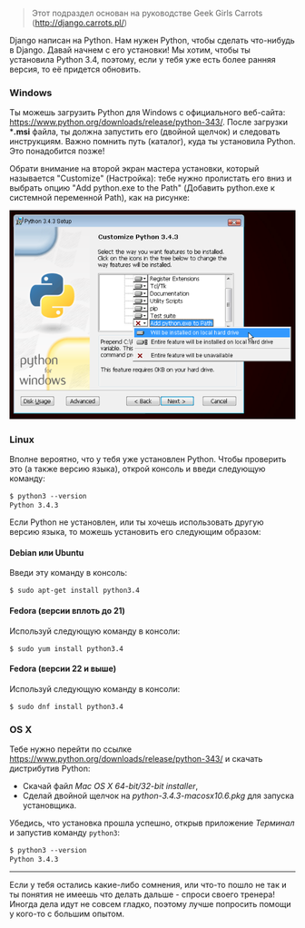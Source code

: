> Этот подраздел основан на руководстве Geek Girls Carrots (http://django.carrots.pl/)

Django написан на Python. Нам нужен Python, чтобы сделать что-нибудь в Django. Давай начнем с его установки! Мы хотим, чтобы ты установила Python 3.4, поэтому, если у тебя уже есть более ранняя версия, то её придется обновить.

### Windows

Ты можешь загрузить Python для Windows с официального веб-сайта: https://www.python.org/downloads/release/python-343/. После загрузки ***.msi** файла, ты должна запустить его (двойной щелчок) и следовать инструкциям. Важно помнить путь (каталог), куда ты установила Python. Это понадобится позже!

Обрати внимание на второй экран мастера установки, который называется "Customize" (Настройка): тебе нужно пролистать его вниз и выбрать опцию "Add python.exe to the Path" (Добавить python.exe к системной переменной Path), как на рисунке:

![Не забудьте добавить Python в системную переменную Path](../python_installation/images/add_python_to_windows_path.png)

### Linux

Вполне вероятно, что у тебя уже установлен Python. Чтобы проверить это (а также версию языка), открой консоль и введи следующую команду:

    $ python3 --version
    Python 3.4.3
    

Если Python не установлен, или ты хочешь использовать другую версию языка, то можешь установить его следующим образом:

#### Debian или Ubuntu

Введи эту команду в консоль:

    $ sudo apt-get install python3.4
    

#### Fedora (версии вплоть до 21)

Используй следующую команду в консоли:

    $ sudo yum install python3.4
    

#### Fedora (версии 22 и выше)

Используй следующую команду в консоли:

    $ sudo dnf install python3.4
    

### OS X

Тебе нужно перейти по ссылке https://www.python.org/downloads/release/python-343/ и скачать дистрибутив Python:

  * Скачай файл *Mac OS X 64-bit/32-bit installer*,
  * Сделай двойной щелчок на *python-3.4.3-macosx10.6.pkg* для запуска установщика.

Убедись, что установка прошла успешно, открыв приложение *Терминал* и запустив команду `python3`:

    $ python3 --version
    Python 3.4.3
    

* * *

Если у тебя остались какие-либо сомнения, или что-то пошло не так и ты понятия не имеешь что делать дальше - спроси своего тренера! Иногда дела идут не совсем гладко, поэтому лучше попросить помощи у кого-то с большим опытом.
